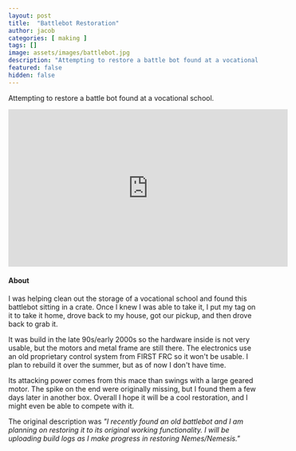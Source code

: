 ```yaml
---
layout: post
title:  "Battlebot Restoration"
author: jacob
categories: [ making ]
tags: []
image: assets/images/battlebot.jpg
description: "Attempting to restore a battle bot found at a vocational school."
featured: false
hidden: false
---
```


Attempting to restore a battle bot found at a vocational school.

<iframe width="560" height="315" src="https://www.youtube.com/embed/tfbKbnMpgsA" frameborder="0" allow="accelerometer; autoplay; encrypted-media; gyroscope; picture-in-picture" allowfullscreen></iframe>

#### About

I was helping clean out the storage of a vocational school and found this battlebot sitting in a crate. Once I knew I was able to take it, I put my tag on it to take it home, drove back to my house, got our pickup, and then drove back to grab it. 

It was build in the late 90s/early 2000s so the hardware inside is not very usable, but the motors and metal frame are still there. The electronics use an old proprietary control system from FIRST FRC so it won't be usable. I plan to rebuild it over the summer, but as of now I don't have time.

Its attacking power comes from this mace than swings with a large geared motor. The spike on the end were originally missing, but I found them a few days later in another box. Overall I hope it will be a cool restoration, and I might even be able to compete with it.

The original description was *"I recently found an old battlebot and I am planning on restoring it to its original working functionality. I will be uploading build logs as I make progress in restoring Nemes/Nemesis."*